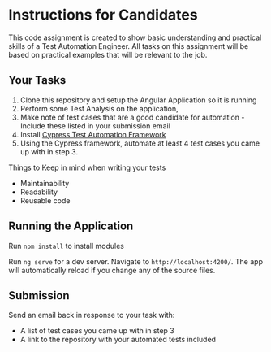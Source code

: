 # Instructions for Candidates

This code assignment is created to show basic understanding and practical skills of a Test Automation Engineer. All tasks on this assignment will be based on practical examples that will be relevant to the job.

## Your Tasks

1. Clone this repository and setup the Angular Application so it is running
2. Perform some Test Analysis on the application,
3. Make note of test cases that are a good candidate for automation - Include these listed in your submission email
4. Install [Cypress Test Automation Framework](https://cypress.io)
5. Using the Cypress framework, automate at least 4 test cases you came up with in step 3.

Things to Keep in mind when writing your tests
- Maintainability
- Readability
- Reusable code

## Running the Application
Run `npm install` to install modules

Run `ng serve` for a dev server. Navigate to `http://localhost:4200/`. The app will automatically reload if you change any of the source files.


## Submission

Send an email back in response to your task with:
- A list of test cases you came up with in step 3
- A link to the repository with your automated tests included

